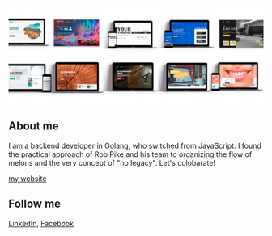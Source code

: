 ![Alt-текст](https://github.com/alex-uiweb/alex-uiweb/blob/master/assets/bg.jpg "Орк") 

## About me
I am a backend developer in Golang, who switched from JavaScript. I found the practical approach of Rob Pike and his team to organizing the flow of melons and the very concept of "no legacy". Let's colobarate!

[my website](https://alexsibrin.com/)

## Follow me
[LinkedIn](https://www.linkedin.com/in/alexsibrin/), [Facebook](https://www.facebook.com/alexsibrindev/)

<!--
**alex-uiweb/alex-uiweb** is a ✨ _special_ ✨ repository because its `README.md` (this file) appears on your GitHub profile.

Here are some ideas to get you started:

- 🔭 I’m currently working on ...
- 🌱 I’m currently learning ...
- 👯 I’m looking to collaborate on ...
- 🤔 I’m looking for help with ...
- 💬 Ask me about ...
- 📫 How to reach me: ...
- 😄 Pronouns: ...
- ⚡ Fun fact: ...
-->

